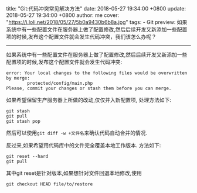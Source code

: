 title: "Git:代码冲突常见解决方法"
date: 2018-05-27 19:34:00 +0800
update: 2018-05-27 19:34:00 +0800
author: me
cover: "https://i.loli.net/2018/05/27/5b0a9430b6b8a.jpg"
tags:
    - Git
preview: 如果系统中有一些配置文件在服务器上做了配置修改,然后后续开发又新添加一些配置项的时候,发布这个配置文件就会发生代码冲突，我们该怎么办呢？

---

如果系统中有一些配置文件在服务器上做了配置修改,然后后续开发又新添加一些配置项的时候,发布这个配置文件就会发生代码冲突:

    error: Your local changes to the following files would be overwritten by merge:
            protected/config/main.php
    Please, commit your changes or stash them before you can merge.

如果希望保留生产服务器上所做的改动,仅仅并入新配置项, 处理方法如下:

    git stash
    git pull
    git stash pop

然后可以使用`git diff -w +文件名`来确认代码自动合并的情况.

反过来,如果希望用代码库中的文件完全覆盖本地工作版本. 方法如下:

    git reset --hard
    git pull

其中git reset是针对版本,如果想针对文件回退本地修改,使用

    git checkout HEAD file/to/restore
